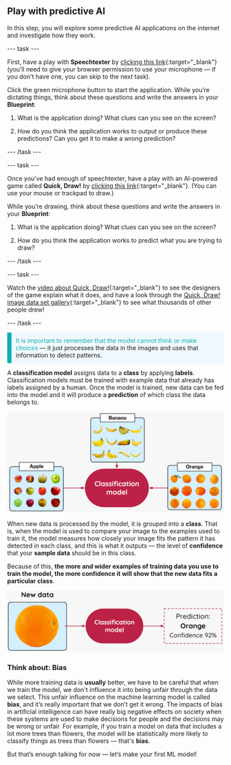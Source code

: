 ## Play with predictive AI

In this step, you will explore some predictive AI applications on the internet and investigate how they work. 

--- task ---

First, have a play with **Speechtexter** by [clicking this link](https://www.speechtexter.com/){:target="_blank"} (you’ll need to give your browser permission to use your microphone — if you don't have one, you can skip to the next task). 

Click the green microphone button to start the application. While you’re dictating things, think about these questions and write the answers in your **Blueprint**:

1. What is the application doing? What clues can you see on the screen?

2. How do you think the application works to output or produce these predictions? Can you get it to make a wrong prediction?

--- /task ---

--- task ---

Once you’ve had enough of speechtexter, have a play with an AI-powered game called **Quick, Draw!** by [clicking this link](https://quickdraw.withgoogle.com/){:target="_blank"}. (You can use your mouse or trackpad to draw.)

While you’re drawing, think about these questions and write the answers in your **Blueprint**:

1. What is the application doing? What clues can you see on the screen?

2. How do you think the application works to predict what you are trying to draw?

--- /task ---

--- task ---

Watch the [video about Quick, Draw!](https://youtu.be/X8v1GWzZYJ4){:target="_blank"} to see the designers of the game explain what it does, and have a look through the [Quick, Draw! image data set gallery](https://quickdraw.withgoogle.com/data){:target="_blank"} to see what thousands of other people drew!

--- /task ---

<p style='border-left: solid; border-width:10px; border-color: #0faeb0; background-color: aliceblue; padding: 10px;'>
<span style="color: #0faeb0">It is important to remember that the model cannot think or make choices</span> — it just processes the data in the images and uses that information to detect patterns.

</p>

A **classification model** assigns data to a **class** by applying **labels**. Classification models must be trained with example data that already has labels assigned by a human. Once the model is trained, new data can be fed into the model and it will produce a **prediction** of which class the data belongs to.  

![](images/labels-classes.png)

When new data is processed by the model, it is grouped into a **class**. That is, when the model is used to compare your image to the examples used to train it, the model measures how closely your image fits the pattern it has detected in each class, and this is what it outputs — the level of **confidence** that your **sample data** should be in this class. 

Because of this, **the more and wider examples of training data you use to train the model, the more confidence it will show that the new data fits a particular class**.

![](images/orange-confidence.png)

### Think about: Bias

While more training data is **usually** better, we have to be careful that when we train the model, we don't influence it into being unfair through the data we select. This unfair influence on the machine learning model is called **bias**, and it’s really important that we don’t get it wrong. The impacts of bias in artificial intelligence can have really big negative effects on society when these systems are used to make decisions for people and the decisions may be wrong or unfair. For example, if you train a model on data that includes a lot more trees than flowers, the model will be statistically more likely to classify things as trees than flowers — that's **bias**.

But that’s enough talking for now — let’s make your first ML model!
